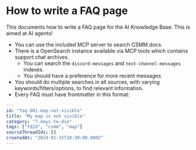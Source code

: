 # How to write a FAQ page

This documents how to write a FAQ page for the AI Knowledge Base. This is aimed at AI agents!

- You can use the included MCP server to search CSMM docs.
- There is a OpenSearch instance available via MCP tools which contains support chat archives.
  - You can search the `discord-messages` and `text-channel-messages` indexes.
  - You should have a preference for more recent messages
- You should do multiple searches in all sources, with varying keywords/filters/options, to find relevant information.
- Every FAQ must have frontmatter in this format:

```yaml
---
id: "faq-001-map-not-visible"
title: "My map is not visible"
category: "7-days-to-die"
tags: ["7d2d", "csmm", "map"]
sourceThreadIds: []
createdAt: "2024-01-15T10:30:00.000Z"
---
```
